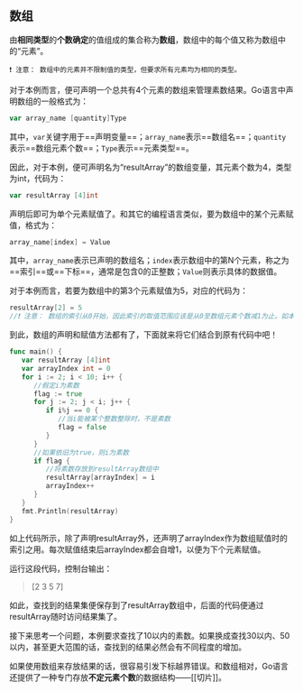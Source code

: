 ## 数组

由**相同类型**的**个数确定**的值组成的集合称为**数组**，数组中的每个值又称为数组中的“元素”。

```
❗️ 注意： 数组中的元素并不限制值的类型，但要求所有元素均为相同的类型。
```

对于本例而言，便可声明一个总共有4个元素的数组来管理素数结果。Go语言中声明数组的一般格式为：

```Go
var array_name [quantity]Type
```

其中，`var`关键字用于==声明变量==；`array_name`表示==数组名==；`quantity`表示==数组元素个数==；`Type`表示==元素类型==。

因此，对于本例，便可声明名为“resultArray”的数组变量，其元素个数为4，类型为int，代码为：

```Go
var resultArray [4]int
```

声明后即可为单个元素赋值了。和其它的编程语言类似，要为数组中的某个元素赋值，格式为：

```Go
array_name[index] = Value
```

其中，`array_name`表示已声明的数组名；`index`表示数组中的第N个元素，称之为==索引==或==下标==，通常是包含0的正整数；`Value`则表示具体的数据值。

对于本例而言，若要为数组中的第3个元素赋值为5，对应的代码为：

```Go
resultArray[2] = 5
//❗️ 注意： 数组的索引从0开始，因此索引的取值范围应该是从0至数组元素个数减1为止。如本例则为0、1、2、3。超出范围的赋值和取值将引发下标越界错误，导致程序出错。对某一索引位置的元素重复赋值将导致旧值被新值替换。
```

到此，数组的声明和赋值方法都有了，下面就来将它们结合到原有代码中吧！

```Go
func main() {
   var resultArray [4]int
   var arrayIndex int = 0
   for i := 2; i < 10; i++ {
      //假定i为素数
      flag := true
      for j := 2; j < i; j++ {
         if i%j == 0 {
            //当i能被某个整数整除时，不是素数
            flag = false
         }
      }
      //如果依旧为true，则i为素数
      if flag {
         //将素数存放到resultArray数组中
         resultArray[arrayIndex] = i
         arrayIndex++
      }
   }
   fmt.Println(resultArray)
}
```

如上代码所示，除了声明resultArray外，还声明了arrayIndex作为数组赋值时的索引之用。每次赋值结束后arrayIndex都会自增1，以便为下个元素赋值。

运行这段代码，控制台输出：

> [2 3 5 7]

如此，查找到的结果集便保存到了resultArray数组中，后面的代码便通过resultArray随时访问结果集了。

接下来思考一个问题，本例要求查找了10以内的素数。如果换成查找30以内、50以内，甚至更大范围的话，查找到的结果必然会有不同程度的增加。

如果使用数组来存放结果的话，很容易引发下标越界错误。和数组相对，Go语言还提供了一种专门存放**不定元素个数**的数据结构——[[切片]]。